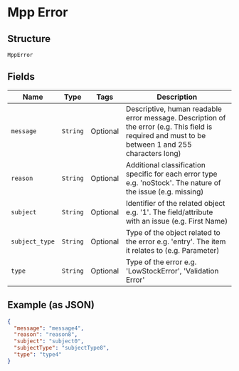 
# Mpp Error

## Structure

`MppError`

## Fields

| Name | Type | Tags | Description |
|  --- | --- | --- | --- |
| `message` | `String` | Optional | Descriptive, human readable error message. Description of the error (e.g. This field is required and must to be between 1 and 255 characters long) |
| `reason` | `String` | Optional | Additional classification specific for each error type e.g. 'noStock'. The nature of the issue (e.g. missing) |
| `subject` | `String` | Optional | Identifier of the related object e.g. '1'. The field/attribute with an issue (e.g. First Name) |
| `subject_type` | `String` | Optional | Type of the object related to the error e.g. 'entry'. The item it relates to (e.g. Parameter) |
| `type` | `String` | Optional | Type of the error e.g. 'LowStockError', 'Validation Error' |

## Example (as JSON)

```json
{
  "message": "message4",
  "reason": "reason8",
  "subject": "subject0",
  "subjectType": "subjectType8",
  "type": "type4"
}
```

